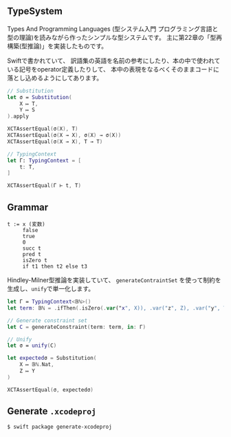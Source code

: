## TypeSystem

Types And Programming Languages (型システム入門 プログラミング言語と型の理論)を読みながら作ったシンプルな型システムです。
主に第22章の「型再構築(型推論)」を実装したものです。 

Swiftで書かれていて、
訳語集の英語を名前の参考にしたり、本の中で使われている記号をoperator定義したりして、
本中の表現をなるべくそのままコードに落とし込めるようにしてあります。

```swift
// Substitution
let σ = Substitution(
    X ↦ T,
    Y ↦ S
).apply

XCTAssertEqual(σ(X), T)
XCTAssertEqual(σ(X → X), σ(X) → σ(X))
XCTAssertEqual(σ(X → X), T → T)

// TypingContext
let Γ: TypingContext = [
    t: T,
]

XCTAssertEqual(Γ ⊢ t, T)
```

## Grammar

```
t := x (変数)
     false
     true
     0
     succ t
     pred t
     isZero t
     if t1 then t2 else t3
```

Hindley-Milner型推論を実装していて、
`generateContraintSet` を使って制約を生成し、`unify`で単一化します。

```swift
let Γ = TypingContext<𝔹ℕ>()
let term: 𝔹ℕ = .ifThen(.isZero(.var("x", X)), .var("z", Z), .var("y", Y))

// Generate constraint set
let C = generateConstraint(term: term, in: Γ)

// Unify
let σ = unify(C)

let expectedσ = Substitution(
    X ↦ 𝔹ℕ.Nat,
    Z ↦ Y
)

XCTAssertEqual(σ, expectedσ)
```

## Generate `.xcodeproj`

```
$ swift package generate-xcodeproj
```

